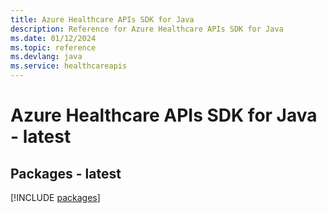 ```yaml
---
title: Azure Healthcare APIs SDK for Java
description: Reference for Azure Healthcare APIs SDK for Java
ms.date: 01/12/2024
ms.topic: reference
ms.devlang: java
ms.service: healthcareapis
---
```

# Azure Healthcare APIs SDK for Java - latest
## Packages - latest
[!INCLUDE [packages](healthcare-apis-index.md)]